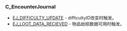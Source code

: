 ### C\_EncounterJournal

* [EJ\_DIFFICULTY\_UPDATE](https://wow.gamepedia.com/EJ_DIFFICULTY_UPDATE) - difficultyID改变时触发。
* [EJ\_LOOT\_DATA\_RECIEVED](https://wow.gamepedia.com/EJ_LOOT_DATA_RECIEVED) - 物品劫掠数据可用时触发。



